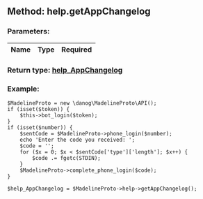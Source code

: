 ## Method: help.getAppChangelog  

### Parameters:

| Name     |    Type       | Required |
|----------|:-------------:|---------:|


### Return type: [help\_AppChangelog](../types/help\_AppChangelog.md)

### Example:


```
$MadelineProto = new \danog\MadelineProto\API();
if (isset($token)) {
    $this->bot_login($token);
}
if (isset($number)) {
    $sentCode = $MadelineProto->phone_login($number);
    echo 'Enter the code you received: ';
    $code = '';
    for ($x = 0; $x < $sentCode['type']['length']; $x++) {
        $code .= fgetc(STDIN);
    }
    $MadelineProto->complete_phone_login($code);
}

$help_AppChangelog = $MadelineProto->help->getAppChangelog();
```